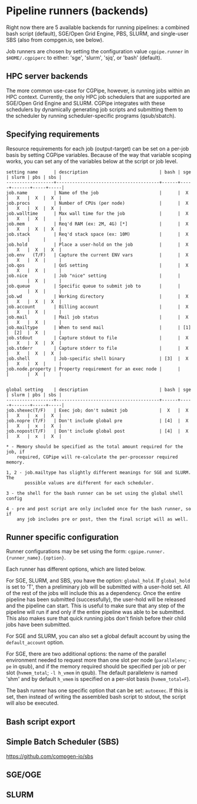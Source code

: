 
# Pipeline runners (backends)
Right now there are 5 available backends for running pipelines: a combined bash
script (default), SGE/Open Grid Engine, PBS, SLURM, and single-user SBS (also from compgen.io, see below).

Job runners are chosen by setting the configuration value `cgpipe.runner` in
`$HOME/.cgpiperc` to either: 'sge', 'slurm', 'sjq', or 'bash' (default).

## HPC server backends
The more common use-case for CGPipe, however, is running jobs within an HPC
context. Currently, the only HPC job schedulers that are supported are SGE/Open
Grid Engine and SLURM. CGPipe integrates with these schedulers by dynamically
generating job scripts and submitting them to the scheduler by running
scheduler-specific programs (qsub/sbatch).

## Specifying requirements
Resource requirements for each job (output-target) can be set on a per-job
basis by setting CGPipe variables. Because of the way that variable scoping
works, you can set any of the variables below at the script or job level.


    setting name      | description                           | bash | sge | slurm | pbs | sbs |
    ------------------+---------------------------------------+------+-----+-------+-----+-----|
    job.name          | Name of the job                       |      |  X  |   X   |  X  |  X  |
    job.procs         | Number of CPUs (per node)             |      |  X  |   X   |  X  |  X  |
    job.walltime      | Max wall time for the job             |      |  X  |   X   |  X  |     |
    job.mem           | Req'd RAM (ex: 2M, 4G) [*]            |      |  X  |   X   |  X  |  X  |
    job.stack         | Req'd stack space (ex: 10M)           |      |  X  |       |     |     |
    job.hold          | Place a user-hold on the job          |      |  X  |   X   |  X  |  X  |
    job.env   (T/F)   | Capture the current ENV vars          |      |  X  |   X   |  X  |     |
    job.qos           | QoS setting                           |      |  X  |   X   |  X  |     |
    job.nice          | Job "nice" setting                    |      |     |       |  X  |     |
    job.queue         | Specific queue to submit job to       |      |     |       |  X  |     |
    job.wd            | Working directory                     |      |  X  |   X   |  X  |  X  |
    job.account       | Billing account                       |      |  X  |   X   |  X  |     |
    job.mail          | Mail job status                       |      |  X  |   X   |  X  |     |
    job.mailtype      | When to send mail                     |      | [1] |  [2]  |  X  |     |
    job.stdout        | Capture stdout to file                |      |  X  |   X   |  X  |  X  |
    job.stderr        | Capture stderr to file                |      |  X  |   X   |  X  |  X  |
    job.shell         | Job-specific shell binary             | [3]  |  X  |   X   |  X  |     |
    job.node.property | Property requirement for an exec node |      |     |       |  X  |     |

     
    global setting    | description                           | bash | sge | slurm | pbs | sbs |
    ------------------+---------------------------------------+------+-----+-------+-----+-----|
    job.shexec(T/F)   | Exec job; don't submit job            |  X   |  X  |   X   |  x  |  X  |
    job.nopre (T/F)   | Don't include global pre              | [4]  |  X  |   X   |  x  |  X  |
    job.nopost(T/F)   | Don't include global post             | [4]  |  X  |   X   |  x  |  X  |

    * - Memory should be specified as the total amount required for the job, if
        required, CGPipe will re-calculate the per-processor required memory.
    
    1, 2 - job.mailtype has slightly different meanings for SGE and SLURM. The
           possible values are different for each scheduler.

    3 - the shell for the bash runner can be set using the global shell config

    4 - pre and post script are only included once for the bash runner, so if
        any job includes pre or post, then the final script will as well.

## Runner specific configuration

Runner configurations may be set using the form: `cgpipe.runner.{runner_name}.{option}`.

Each runner has different options, which are listed below.

For SGE, SLURM, and SBS, you have the option: `global_hold`. If 
`global_hold` is set to 'T', then a preliminary job will be submitted with a
user-hold set. All of the rest of the jobs will include this as a dependency.
Once the entire pipeline has been submitted (successfully), the user-hold will
be released and the pipeline can start. This is useful to make sure that any 
step of the pipeline will run if and only if the entire pipeline was able to 
be submitted. This also makes sure that quick running jobs don't finish before
their child jobs have been submitted. 

For SGE and SLURM, you can also set a global default account by using the
`default_account` option.

For SGE, there are two additional options: the name of the parallel
environment needed to request more than one slot per node (`parallelenv`;
`-pe` in qsub), and if the memory required should be specified per job or per
slot (`hvmem_total`; `-l h_vmem` in qsub). The default parallelenv is named
'shm' and by default `h_vmem` is specified on a per-slot basis
(`hvmem_total=F`).

The bash runner has one specific option that can be set: `autoexec`. If this
is set, then instead of writing the assembled bash script to stdout, the 
script will also be executed.



## Bash script export

## Simple Batch Scheduler (SBS)

https://github.com/compgen-io/sbs

## SGE/OGE

## SLURM
